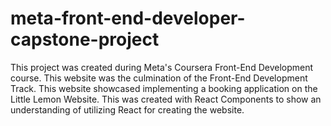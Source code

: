# meta-front-end-developer-capstone-project
This project was created during Meta's Coursera Front-End Development course. This website was the culmination of the Front-End Development Track. This website showcased implementing a booking application on the Little Lemon Website. This was created with React Components to show an understanding of utilizing React for creating the website. 
